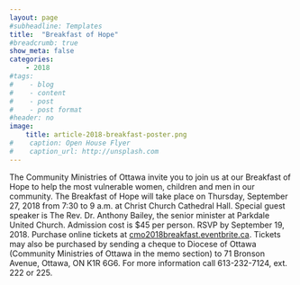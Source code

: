 ```yaml
---
layout: page
#subheadline: Templates
title:  "Breakfast of Hope"
#breadcrumb: true
show_meta: false
categories:
    - 2018
#tags:
#    - blog
#    - content
#    - post
#    - post format
#header: no
image:
    title: article-2018-breakfast-poster.png
#    caption: Open House Flyer
#    caption_url: http://unsplash.com
---
```

The Community Ministries of Ottawa invite you to join us at our Breakfast of Hope to help the most vulnerable women, children and men in our community.  The Breakfast of Hope will take place on Thursday, September 27, 2018  from 7:30 to 9 a.m. at Christ Church Cathedral Hall. Special guest speaker is The Rev. Dr. Anthony Bailey, the senior minister at Parkdale United Church.  Admission cost is $45 per person.   RSVP by September 19, 2018.   Purchase online tickets at [cmo2018breakfast.eventbrite.ca][1].  Tickets may also be purchased by sending a cheque to Diocese of Ottawa (Community Ministries of Ottawa in the memo section) to 71 Bronson Avenue, Ottawa, ON K1R 6G6.  For more information call 613-232-7124, ext. 222 or 225.

 [1]: http://cmo2018breakfast.eventbrite.ca
